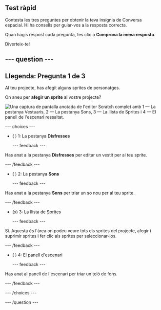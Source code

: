 ## Test ràpid

Contesta les tres preguntes per obtenir la teva insígnia de Conversa espacial. Hi ha consells per guiar-vos a la resposta correcta.

Quan hagis respost cada pregunta, fes clic a **Comprova la meva resposta**.

Diverteix-te!

--- question ---
---
Llegenda: Pregunta 1 de 3
---

Al teu projecte, has afegit alguns sprites de personatges.

On aneu per **afegir un sprite** al vostre projecte?

![Una captura de pantalla anotada de l'editor Scratch complet amb 1 — La pestanya Vestuaris, 2 — La pestanya Sons, 3 — La llista de Sprites i 4 — El panell de l'escenari ressaltat.](images/question1.png)

--- choices ---

- ( ) 1: La pestanya **Disfresses**

  --- feedback ---

Has anat a la pestanya **Disfresses** per editar un vestit per al teu sprite.

  --- /feedback ---

- ( ) 2: La pestanya **Sons**

  --- feedback ---

Has anat a la pestanya **Sons** per triar un so nou per al teu sprite.

  --- /feedback ---

- (x) 3: La llista de Sprites

  --- feedback ---

Sí. Aquesta és l'àrea on podeu veure tots els sprites del projecte, afegir i suprimir sprites i fer clic als sprites per seleccionar-los.

  --- /feedback ---

- ( ) 4: El panell d'escenari

  --- feedback ---

Has anat al panell de l'escenari per triar un teló de fons.

  --- /feedback ---

--- /choices ---

--- /question ---
